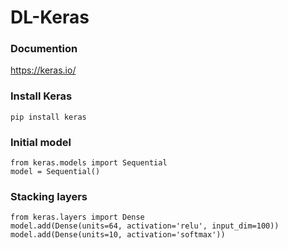 # DL-Keras

### Documention

https://keras.io/

### Install Keras
~~~
pip install keras
~~~

### Initial model
~~~
from keras.models import Sequential
model = Sequential()
~~~
### Stacking layers
~~~
from keras.layers import Dense
model.add(Dense(units=64, activation='relu', input_dim=100))
model.add(Dense(units=10, activation='softmax'))
~~~




